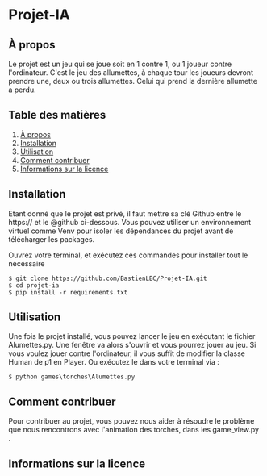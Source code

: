 # Projet-IA

## À propos

Le projet est un jeu qui se joue soit en 1 contre 1, ou 1 joueur contre l'ordinateur. C'est le jeu des allumettes, à chaque tour les joueurs devront prendre une, deux ou trois allumettes. Celui qui prend la dernière allumette a perdu. 

## Table des matières

1. [À propos](#à-propos)
2. [Installation](#installation)
3. [Utilisation](#utilisation)
4. [Comment contribuer](#comment-contribuer)
5. [Informations sur la licence](#informations-sur-la-licence)

## Installation
Etant donné que le projet est privé, il faut mettre sa clé Github entre le https:// et le @github ci-dessous. 
Vous pouvez utiliser un environnement virtuel comme Venv pour isoler les dépendances du projet avant de télécharger les packages. 

Ouvrez votre terminal, et exécutez ces commandes pour installer tout le nécéssaire
```
$ git clone https://github.com/BastienLBC/Projet-IA.git
$ cd projet-ia
$ pip install -r requirements.txt
```

## Utilisation 
Une fois le projet installé, vous pouvez lancer le jeu en exécutant le fichier Alumettes.py. Une fenêtre va alors s'ouvrir et vous pourrez jouer au jeu. Si vous voulez jouer contre l'ordinateur, il vous suffit de modifier la classe Human de p1 en Player.
Ou exécutez le dans votre terminal via :
```
$ python games\torches\Alumettes.py
```

## Comment contribuer 
Pour contribuer au projet, vous pouvez nous aider à résoudre le problème que nous rencontrons avec l'animation des torches, dans les game_view.py .

## Informations sur la licence
